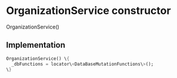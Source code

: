 


# OrganizationService constructor







OrganizationService()





## Implementation

```dart
OrganizationService() \{
  _dbFunctions = locator\<DataBaseMutationFunctions\>();
\}
```







